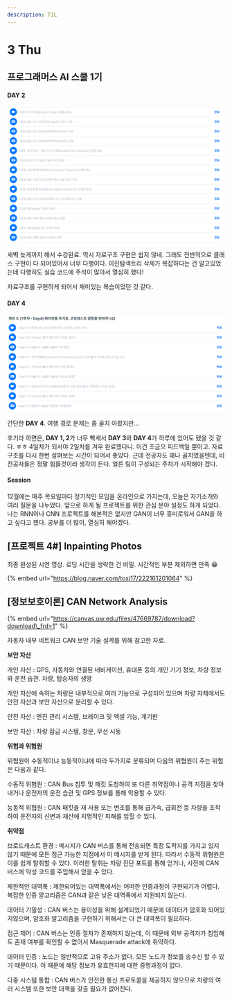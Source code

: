 ```yaml
---
description: TIL
---
```


# 3 Thu

## 프로그래머스 AI 스쿨 1기

#### DAY 2

![](../../.gitbook/assets/image%20%2811%29.png)

새벽 늦게까지 해서 수강완료. 역시 자료구조 구현은 쉽지 않네. 그래도 전반적으로 클래스 구현이 다 되어있어서 너무 다행이다. 이진탐색트리 삭제가 복잡하다는 건 알고있었는데 다행히도 실습 코드에 주석이 많아서 열심히 했다!

자료구조를 구현하게 되어서 재미있는 복습이었던 것 같다.

#### DAY 4

![](../../.gitbook/assets/image%20%2810%29.png)

간단한 **DAY 4**. 여행 경로 문제는 좀 골치 아팠지만...

후기라 하면은, **DAY 1, 2**가 너무 빡세서 **DAY 3**와 **DAY 4**가 하루에 있어도 됐을 것 같다. ㅎㅎ 4일차가 되서야 2일차를 겨우 완료했다니. 이건 조금으 피드백일 뿐이고. 자료구조를 다시 한번 살펴보는 시간이 되어서 좋았다. 근데 전공자도 꽤나 골치였을텐데, 비전공자들은 정말 힘들것이라 생각이 든다. 얼른 팀이 구성되는 주차가 시작해야 겠다.

#### Session

12월에는 매주 목요일마다 정기적인 모임을 온라인으로 가지는데, 오늘은 자기소개와 여러 질문을 나누었다. 앞으로 하게 될 프로젝트를 위한 관심 분야 설정도 하게 되었다. 나는 RNN이나 CNN 프로젝트를 해본적은 없지만 GAN이 너무 흥미로워서 GAN을 하고 싶다고 했다. 공부를 더 많이, 열심히 해야겠다. 

## \[프로젝트 4\#\] Inpainting Photos

최종 완성된 시연 영상. 로딩 시간을 생략한 건 비밀. 시간적인 부분 제외하면 만족 😁 

{% embed url="https://blog.naver.com/toxj17/222161201064" %}

## \[정보보호이론\] CAN Network Analysis

{% embed url="https://canvas.uw.edu/files/47669787/download?download\_frd=1" %}

자동차 내부 네트워크 CAN 보안 기술 설계를 위해 참고한 자료.

**보안 자산**

개인 자산 : GPS, 자동차와 연결된 네비게이션, 휴대폰 등의 개인 기기 정보, 차량 정보와 운전 습관. 차량, 탑승자의 생명

개인 자산에 속하는 차량은 내부적으로 여러 기능으로 구성되어 있으며 차량 자체에서도 안전 자산과 보안 자산으로 분리할 수 있다.

안전 자산 : 엔진 관리 시스템, 브레이크 및 엑셀 기능, 계기판

보안 자산 : 차량 잠금 시스템, 창문, 무선 시동

**위험과 위협원**

위협원이 수동적이냐 능동적이냐에 따라 두가지로 분류되며 다음의 위협원이 주는 위험은 다음과 같다.

수동적 위협원 : CAN Bus 침투 및 패킷 도청하여 또 다른 취약점이나 공격 지점을 찾아내거나 운전자의 운전 습관 및 GPS 정보를 통해 악용할 수 있다.

능동적 위협원 : CAN 패킷을 재 사용 또는 변조를 통해 급가속, 급회전 등 차량을 조작하여 운전자의 신변과 재산에 치명적인 피해를 입힐 수 있다.

**취약점**

브로드캐스트 환경 : 메시지가 CAN 버스를 통해 전송되면 특정 도착지를 가지고 있지 않기 때문에 모든 접근 가능한 지점에서 이 메시지를 받게 된다. 따라서 수동적 위협원은 이를 쉽게 탈취할 수 있다. 이러한 탈취는 차량 진단 포트를 통해 얻거나, 사전에 CAN 버스에 악성 코드를 주입해서 얻을 수 있다.

제한적인 대역폭 : 제한되어있는 대역폭에서는 어떠한 인증과정이 구현되기가 어렵다. 복잡한 인증 알고리즘은 CAN과 같은 낮은 대역폭에서 지원되지 않는다.

데이터 기밀성 : CAN 버스는 용이성을 위해 설계되었기 때문에 데이터가 암호화 되어있지않으며, 암호화 알고리즘을 구현하기 위해서는 더 큰 대역폭이 필요하다.

접근 제어 : CAN 버스는 인증 절차가 존재하지 않는데, 이 때문에 외부 공격자가 침입해도 존재 여부를 확인할 수 없어서 Masquerade attack에 취약하다.

데이터 인증 : 노드는 일반적으로 고유 주소가 없다. 모든 노드가 정보를 송수신 할 수 있기 때문이다. 이 때문에 해당 정보가 유효한지에 대한 증명과정이 없다.  

다중 시스템 통합 : CAN 버스가 안전한 통신 프로토콜을 제공하지 않으므로 차량의 여러 시스템 또한 보안 대책을 갖출 필요가 없어진다.



